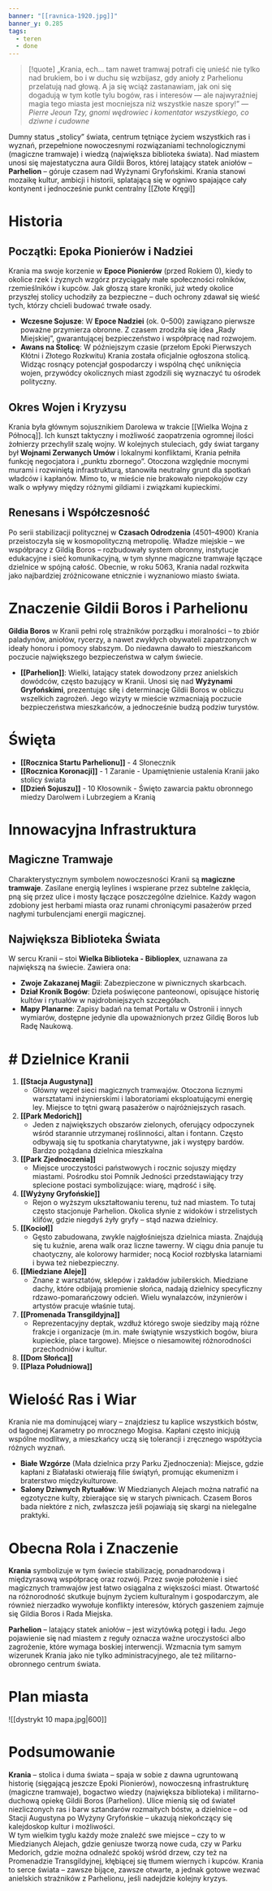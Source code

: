 ```yaml
---
banner: "[[ravnica-1920.jpg]]"
banner_y: 0.285
tags:
  - teren
  - done
---
```

>[!quote] „Krania, ech… tam nawet tramwaj potrafi cię unieść nie tylko nad brukiem, bo i w duchu się wzbijasz, gdy anioły z Parhelionu przelatują nad głową. A ja się wciąż zastanawiam, jak oni się dogadują w tym kotle tylu bogów, ras i interesów — ale najwyraźniej magia tego miasta jest mocniejsza niż wszystkie nasze spory!”
>— _Pierre Jeoun Tzy, gnomi wędrowiec i komentator wszystkiego, co dziwne i cudowne_

Dumny status „stolicy” świata, centrum tętniące życiem wszystkich ras i wyznań, przepełnione nowoczesnymi rozwiązaniami technologicznymi (magiczne tramwaje) i wiedzą (największa biblioteka świata). Nad miastem unosi się majestatyczna aura Gildii Boros, której latający statek aniołów – **Parhelion** – góruje czasem nad Wyżynami Gryfońskimi. Krania stanowi mozaikę kultur, ambicji i historii, splatającą się w ogniwo spajające cały kontynent i jednocześnie punkt centralny [[Złote Kręgi]]
# Historia
## Początki: Epoka Pionierów i Nadziei
Krania ma swoje korzenie w **Epoce Pionierów** (przed Rokiem 0), kiedy to okolice rzek i żyznych wzgórz przyciągały małe społeczności rolników, rzemieślników i kupców. Jak głoszą stare kroniki, już wtedy okolice przyszłej stolicy uchodziły za bezpieczne – duch ochrony zdawał się wieść tych, którzy chcieli budować trwałe osady.
- **Wczesne Sojusze**: W **Epoce Nadziei** (ok. 0–500) zawiązano pierwsze poważne przymierza obronne. Z czasem zrodziła się idea „Rady Miejskiej”, gwarantującej bezpieczeństwo i współpracę nad rozwojem.
- **Awans na Stolicę**: W późniejszym czasie (przełom Epoki Pierwszych Kłótni i Złotego Rozkwitu) Krania została oficjalnie ogłoszona stolicą. Widząc rosnący potencjał gospodarczy i wspólną chęć uniknięcia wojen, przywódcy okolicznych miast zgodzili się wyznaczyć tu ośrodek polityczny.
## Okres Wojen i Kryzysu
Krania była głównym sojusznikiem Darolewa w trakcie [[Wielka Wojna z Północą]]. Ich kunszt taktyczny i możliwość zaopatrzenia ogromnej ilości żołnierzy przechylił szalę wojny.
W kolejnych stuleciach, gdy świat targany był **Wojnami Zerwanych Umów** i lokalnymi konfliktami, Krania pełniła funkcję negocjatora i „punktu zbornego”. Otoczona względnie mocnymi murami i rozwiniętą infrastrukturą, stanowiła neutralny grunt dla spotkań władców i kapłanów. Mimo to, w mieście nie brakowało niepokojów czy walk o wpływy między różnymi gildiami i związkami kupieckimi.
## Renesans i Współczesność
Po serii stabilizacji politycznej w **Czasach Odrodzenia** (4501–4900) Krania przeistoczyła się w kosmopolityczną metropolię. Władze miejskie – we współpracy z Gildią Boros – rozbudowały system obronny, instytucje edukacyjne i sieć komunikacyjną, w tym słynne magiczne tramwaje łączące dzielnice w spójną całość. Obecnie, w roku 5063, Krania nadal rozkwita jako najbardziej zróżnicowane etnicznie i wyznaniowo miasto świata.
# Znaczenie Gildii Boros i Parhelionu
**Gildia Boros** w Kranii pełni rolę strażników porządku i moralności – to zbiór paladynów, aniołów, rycerzy, a nawet zwykłych obywateli zapatrzonych w ideały honoru i pomocy słabszym. Do niedawna dawało to mieszkańcom poczucie największego bezpieczeństwa w całym świecie.
- **[[Parhelion]]**: Wielki, latający statek dowodzony przez anielskich dowódców, często bazujący w Kranii. Unosi się nad **Wyżynami Gryfońskimi**, prezentując siłę i determinację Gildii Boros w obliczu wszelkich zagrożeń. Jego wizyty w mieście wzmacniają poczucie bezpieczeństwa mieszkańców, a jednocześnie budzą podziw turystów.
# Święta
- **[[Rocznica Startu Parhelionu]]** - 4 Słonecznik
- **[[Rocznica Koronacji]]** - 1 Zaranie - Upamiętnienie ustalenia Kranii jako stolicy świata
- **[[Dzień Sojuszu]]** - 10 Kłosownik - Święto zawarcia paktu obronnego miedzy Darolwem i Lubrzegiem a Kranią
# Innowacyjna Infrastruktura
## Magiczne Tramwaje
Charakterystycznym symbolem nowoczesności Kranii są **magiczne tramwaje**. Zasilane energią leylines i wspierane przez subtelne zaklęcia, pną się przez ulice i mosty łączące poszczególne dzielnice. Każdy wagon zdobiony jest herbami miasta oraz runami chroniącymi pasażerów przed nagłymi turbulencjami energii magicznej.
## Największa Biblioteka Świata
W sercu Kranii –  stoi **Wielka Biblioteka - Biblioplex**, uznawana za największą na świecie. Zawiera ona:
- **Zwoje Zakazanej Magii**: Zabezpieczone w piwnicznych skarbcach.
- **Dział Kronik Bogów**: Dzieła poświęcone panteonowi, opisujące historię kultów i rytuałów w najdrobniejszych szczegółach.
- **Mapy Planarne**: Zapisy badań na temat Portalu w Ostronii i innych wymiarów, dostępne jedynie dla upoważnionych przez Gildię Boros lub Radę Naukową.
# # Dzielnice Kranii
1. **[[Stacja Augustyna]]**
    - Główny węzeł sieci magicznych tramwajów. Otoczona licznymi warsztatami inżynierskimi i laboratoriami eksploatującymi energię ley. Miejsce to tętni gwarą pasażerów o najróżniejszych rasach.
2. **[[Park Medorich]]**
    - Jeden z największych obszarów zielonych, oferujący odpoczynek wśród starannie utrzymanej roślinności, altan i fontann. Często odbywają się tu spotkania charytatywne, jak i występy bardów. Bardzo pożądana dzielnica mieszkalna
3. **[[Park Zjednoczenia]]**
    - Miejsce uroczystości państwowych i rocznic sojuszy między miastami. Pośrodku stoi Pomnik Jedności przedstawiający trzy splecione postaci symbolizujące: wiarę, mądrość i siłę.
4. **[[Wyżyny Gryfońskie]]**
    - Rejon o wyższym ukształtowaniu terenu, tuż nad miastem. To tutaj często stacjonuje Parhelion. Okolica słynie z widoków i strzelistych klifów, gdzie niegdyś żyły gryfy – stąd nazwa dzielnicy.
5. **[[Kocioł]]**
    - Gęsto zabudowana, zwykle najgłośniejsza dzielnica miasta. Znajdują się tu kuźnie, arena walk oraz liczne tawerny. W ciągu dnia panuje tu chaotyczny, ale kolorowy harmider; nocą Kocioł rozbłyska latarniami i bywa też niebezpieczny.
6. **[[Miedziane Aleje]]**
    - Znane z warsztatów, sklepów i zakładów jubilerskich. Miedziane dachy, które odbijają promienie słońca, nadają dzielnicy specyficzny rdzawo-pomarańczowy odcień. Wielu wynalazców, inżynierów i artystów pracuje właśnie tutaj.
7. **[[Promenada Transgildyjna]]**
    - Reprezentacyjny deptak, wzdłuż którego swoje siedziby mają różne frakcje i organizacje (m.in. małe świątynie wszystkich bogów, biura kupieckie, place targowe). Miejsce o niesamowitej różnorodności przechodniów i kultur.
8. **[[Dom Słońca]]**
9. **[[Plaza Południowa]]**
# Wielość Ras i Wiar
Krania nie ma dominującej wiary – znajdziesz tu kaplice wszystkich bóstw, od łagodnej Karametry po mrocznego Mogisa. Kapłani często inicjują wspólne modlitwy, a mieszkańcy uczą się tolerancji i zręcznego współżycia różnych wyznań.
- **Białe Wzgórze** (Mała dzielnica przy Parku Zjednoczenia): Miejsce, gdzie kapłani z Białałaski otwierają filie świątyń, promując ekumenizm i braterstwo międzykulturowe.
- **Salony Dziwnych Rytuałów**: W Miedzianych Alejach można natrafić na egzotyczne kulty, zbierające się w starych piwnicach. Czasem Boros bada niektóre z nich, zwłaszcza jeśli pojawiają się skargi na nielegalne praktyki.
# Obecna Rola i Znaczenie
**Krania** symbolizuje w tym świecie stabilizację, ponadnarodową i międzyrasową współpracę oraz rozwój. Przez swoje położenie i sieć magicznych tramwajów jest łatwo osiągalna z większości miast. Otwartość na różnorodność skutkuje bujnym życiem kulturalnym i gospodarczym, ale również nierzadko wywołuje konflikty interesów, których gaszeniem zajmuje się Gildia Boros i Rada Miejska.

**Parhelion** – latający statek aniołów – jest wizytówką potęgi i ładu. Jego pojawienie się nad miastem z reguły oznacza ważne uroczystości albo zagrożenie, które wymaga boskiej interwencji. Wzmacnia tym samym wizerunek Krania jako nie tylko administracyjnego, ale też militarno-obronnego centrum świata.
# Plan miasta
![[dystrykt 10 mapa.jpg|600]]
# Podsumowanie
**Krania** – stolica i duma świata – spaja w sobie z dawna ugruntowaną historię (sięgającą jeszcze Epoki Pionierów), nowoczesną infrastrukturę (magiczne tramwaje), bogactwo wiedzy (największa biblioteka) i militarno-duchową opiekę Gildii Boros (Parhelion). Ulice mienią się od świateł niezliczonych ras i barw sztandarów rozmaitych bóstw, a dzielnice – od Stacji Augustyna po Wyżyny Gryfońskie – ukazują niekończący się kalejdoskop kultur i możliwości.  
W tym wielkim tyglu każdy może znaleźć swe miejsce – czy to w Miedzianych Alejach, gdzie geniusze tworzą nowe cuda, czy w Parku Medorich, gdzie można odnaleźć spokój wśród drzew, czy też na Promenadzie Transgildyjnej, kłębiącej się tłumem wiernych i kupców. Krania to serce świata – zawsze bijące, zawsze otwarte, a jednak gotowe wezwać anielskich strażników z Parhelionu, jeśli nadejdzie kolejny kryzys.

